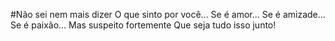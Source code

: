 #Não sei nem mais dizer
O que sinto por você...
Se é amor...
Se é amizade...
Se é paixão...
Mas suspeito fortemente
Que seja tudo isso junto!